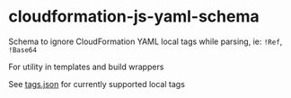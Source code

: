 # cloudformation-js-yaml-schema

Schema to ignore CloudFormation YAML local tags while parsing, ie: `!Ref`, `!Base64`

For utility in templates and build wrappers

See [tags.json]() for currently supported local tags
